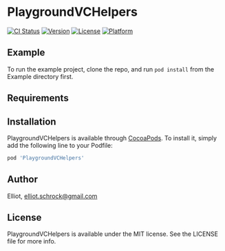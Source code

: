 # PlaygroundVCHelpers

[![CI Status](https://img.shields.io/travis/Elliot/PlaygroundVCHelpers.svg?style=flat)](https://travis-ci.org/Elliot/PlaygroundVCHelpers)
[![Version](https://img.shields.io/cocoapods/v/PlaygroundVCHelpers.svg?style=flat)](https://cocoapods.org/pods/PlaygroundVCHelpers)
[![License](https://img.shields.io/cocoapods/l/PlaygroundVCHelpers.svg?style=flat)](https://cocoapods.org/pods/PlaygroundVCHelpers)
[![Platform](https://img.shields.io/cocoapods/p/PlaygroundVCHelpers.svg?style=flat)](https://cocoapods.org/pods/PlaygroundVCHelpers)

## Example

To run the example project, clone the repo, and run `pod install` from the Example directory first.

## Requirements

## Installation

PlaygroundVCHelpers is available through [CocoaPods](https://cocoapods.org). To install
it, simply add the following line to your Podfile:

```ruby
pod 'PlaygroundVCHelpers'
```

## Author

Elliot, elliot.schrock@gmail.com

## License

PlaygroundVCHelpers is available under the MIT license. See the LICENSE file for more info.
